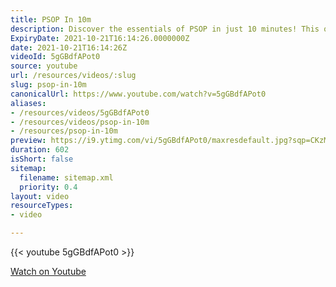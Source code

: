 ```yaml
---
title: PSOP In 10m
description: Discover the essentials of PSOP in just 10 minutes! This quick guide breaks down key concepts and insights for a clear understanding.
ExpiryDate: 2021-10-21T16:14:26.0000000Z
date: 2021-10-21T16:14:26Z
videoId: 5gGBdfAPot0
source: youtube
url: /resources/videos/:slug
slug: psop-in-10m
canonicalUrl: https://www.youtube.com/watch?v=5gGBdfAPot0
aliases:
- /resources/videos/5gGBdfAPot0
- /resources/videos/psop-in-10m
- /resources/psop-in-10m
preview: https://i9.ytimg.com/vi/5gGBdfAPot0/maxresdefault.jpg?sqp=CKzMp7oG&rs=AOn4CLBPLjLr5QHuydXM_TOvhF7Pa9NBhQ
duration: 602
isShort: false
sitemap:
  filename: sitemap.xml
  priority: 0.4
layout: video
resourceTypes:
- video

---
```

{{< youtube 5gGBdfAPot0 >}} 
  
 [Watch on Youtube](https://www.youtube.com/watch?v=5gGBdfAPot0)
